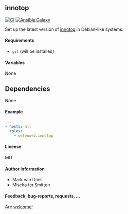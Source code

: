 ## innotop

[![CI](https://github.com/Oefenweb/ansible-innotop/workflows/CI/badge.svg)](https://github.com/Oefenweb/ansible-innotop/actions?query=workflow%3ACI)
[![Ansible Galaxy](http://img.shields.io/badge/ansible--galaxy-innotop-blue.svg)](https://galaxy.ansible.com/Oefenweb/innotop)

Set up the latest version of [innotop](https://github.com/innotop/innotop) in Debian-like systems.

#### Requirements

* `git` (will be installed)

#### Variables

None

## Dependencies

None

#### Example

```yaml
---
- hosts: all
  roles:
    - oefenweb.innotop
```

#### License

MIT

#### Author Information

* Mark van Driel
* Mischa ter Smitten

#### Feedback, bug-reports, requests, ...

Are [welcome](https://github.com/Oefenweb/ansible-innotop/issues)!
